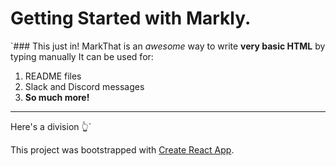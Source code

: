 # Getting Started with Markly.
`### This just in!
MarkThat is an *awesome* way to write **very basic HTML** by typing manually
It can be used for:
1. README files
1. Slack and Discord messages
1. **So much more!**
---
Here's a division 👆`





This project was bootstrapped with [Create React App](https://github.com/facebook/create-react-app).


